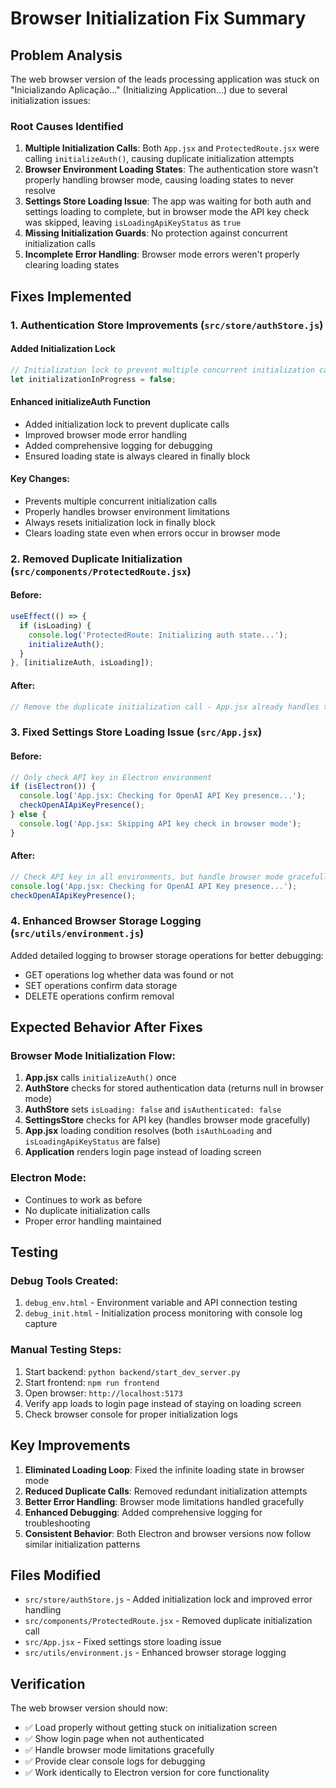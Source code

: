 # Browser Initialization Fix Summary

## Problem Analysis

The web browser version of the leads processing application was stuck on "Inicializando Aplicação..." (Initializing Application...) due to several initialization issues:

### Root Causes Identified

1. **Multiple Initialization Calls**: Both `App.jsx` and `ProtectedRoute.jsx` were calling `initializeAuth()`, causing duplicate initialization attempts
2. **Browser Environment Loading States**: The authentication store wasn't properly handling browser mode, causing loading states to never resolve
3. **Settings Store Loading Issue**: The app was waiting for both auth and settings loading to complete, but in browser mode the API key check was skipped, leaving `isLoadingApiKeyStatus` as `true`
4. **Missing Initialization Guards**: No protection against concurrent initialization calls
5. **Incomplete Error Handling**: Browser mode errors weren't properly clearing loading states

## Fixes Implemented

### 1. Authentication Store Improvements (`src/store/authStore.js`)

#### Added Initialization Lock
```javascript
// Initialization lock to prevent multiple concurrent initialization calls
let initializationInProgress = false;
```

#### Enhanced initializeAuth Function
- Added initialization lock to prevent duplicate calls
- Improved browser mode error handling
- Added comprehensive logging for debugging
- Ensured loading state is always cleared in finally block

#### Key Changes:
- Prevents multiple concurrent initialization calls
- Properly handles browser environment limitations
- Always resets initialization lock in finally block
- Clears loading state even when errors occur in browser mode

### 2. Removed Duplicate Initialization (`src/components/ProtectedRoute.jsx`)

#### Before:
```javascript
useEffect(() => {
  if (isLoading) {
    console.log('ProtectedRoute: Initializing auth state...');
    initializeAuth();
  }
}, [initializeAuth, isLoading]);
```

#### After:
```javascript
// Remove the duplicate initialization call - App.jsx already handles this
```

### 3. Fixed Settings Store Loading Issue (`src/App.jsx`)

#### Before:
```javascript
// Only check API key in Electron environment
if (isElectron()) {
  console.log('App.jsx: Checking for OpenAI API Key presence...');
  checkOpenAIApiKeyPresence();
} else {
  console.log('App.jsx: Skipping API key check in browser mode');
}
```

#### After:
```javascript
// Check API key in all environments, but handle browser mode gracefully
console.log('App.jsx: Checking for OpenAI API Key presence...');
checkOpenAIApiKeyPresence();
```

### 4. Enhanced Browser Storage Logging (`src/utils/environment.js`)

Added detailed logging to browser storage operations for better debugging:
- GET operations log whether data was found or not
- SET operations confirm data storage
- DELETE operations confirm removal

## Expected Behavior After Fixes

### Browser Mode Initialization Flow:
1. **App.jsx** calls `initializeAuth()` once
2. **AuthStore** checks for stored authentication data (returns null in browser mode)
3. **AuthStore** sets `isLoading: false` and `isAuthenticated: false`
4. **SettingsStore** checks for API key (handles browser mode gracefully)
5. **App.jsx** loading condition resolves (both `isAuthLoading` and `isLoadingApiKeyStatus` are false)
6. **Application** renders login page instead of loading screen

### Electron Mode:
- Continues to work as before
- No duplicate initialization calls
- Proper error handling maintained

## Testing

### Debug Tools Created:
1. `debug_env.html` - Environment variable and API connection testing
2. `debug_init.html` - Initialization process monitoring with console log capture

### Manual Testing Steps:
1. Start backend: `python backend/start_dev_server.py`
2. Start frontend: `npm run frontend`
3. Open browser: `http://localhost:5173`
4. Verify app loads to login page instead of staying on loading screen
5. Check browser console for proper initialization logs

## Key Improvements

1. **Eliminated Loading Loop**: Fixed the infinite loading state in browser mode
2. **Reduced Duplicate Calls**: Removed redundant initialization attempts
3. **Better Error Handling**: Browser mode limitations handled gracefully
4. **Enhanced Debugging**: Added comprehensive logging for troubleshooting
5. **Consistent Behavior**: Both Electron and browser versions now follow similar initialization patterns

## Files Modified

- `src/store/authStore.js` - Added initialization lock and improved error handling
- `src/components/ProtectedRoute.jsx` - Removed duplicate initialization call
- `src/App.jsx` - Fixed settings store loading issue
- `src/utils/environment.js` - Enhanced browser storage logging

## Verification

The web browser version should now:
- ✅ Load properly without getting stuck on initialization screen
- ✅ Show login page when not authenticated
- ✅ Handle browser mode limitations gracefully
- ✅ Provide clear console logs for debugging
- ✅ Work identically to Electron version for core functionality
